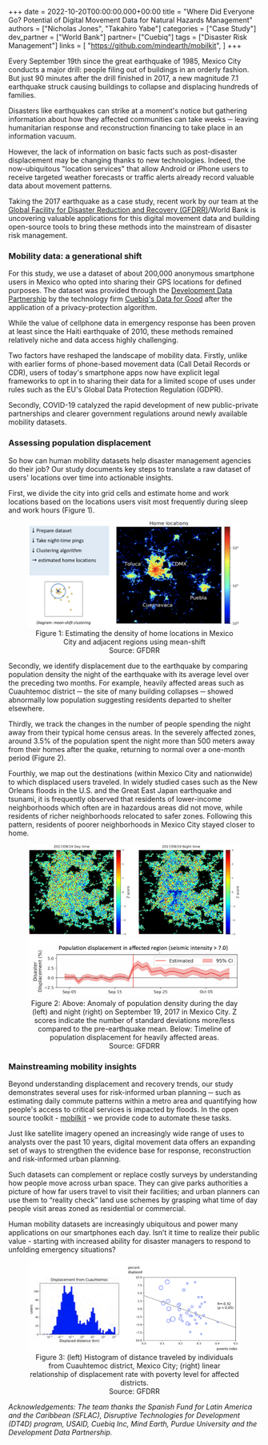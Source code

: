 +++
date = 2022-10-20T00:00:00.000+00:00
title = "Where Did Everyone Go? Potential of Digital Movement Data for Natural Hazards Management"
authors = ["Nicholas Jones", "Takahiro Yabe"]
categories = ["Case Study"]
dev_partner = ["World Bank"]
partner= ["Cuebiq"]
tags = ["Disaster Risk Management"]
links = [
    "https://github.com/mindearth/mobilkit",
]
+++

Every September 19th since the great earthquake of 1985, Mexico City conducts a major drill: people filing out of buildings in an orderly fashion. But just 90 minutes after the drill finished in 2017, a new magnitude 7.1 earthquake struck causing buildings to collapse and displacing hundreds of families.

Disasters like earthquakes can strike at a moment's notice but gathering information about how they affected communities can take weeks ─ leaving humanitarian response and reconstruction financing to take place in an information vacuum.

However, the lack of information on basic facts such as post-disaster displacement may be changing thanks to new technologies. Indeed, the now-ubiquitous "location services" that allow Android or iPhone users to receive targeted weather forecasts or traffic alerts already record valuable data about movement patterns.

Taking the 2017 earthquake as a case study, recent work by our team at the [Global Facility for Disaster Reduction and Recovery (GFDRR)](https://www.gfdrr.org/en)/World Bank is uncovering valuable applications for this digital movement data and building open-source tools to bring these methods into the mainstream of disaster risk management.

### Mobility data: a generational shift

For this study, we use a dataset of about 200,000 anonymous smartphone users in Mexico who opted into sharing their GPS locations for defined purposes. The dataset was provided through the [Development Data Partnership](https) by the technology firm [Cuebiq's Data for Good](https://www.cuebiq.com/about/data-for-good/) after the application of a privacy-protection algorithm.

While the value of cellphone data in emergency response has been proven at least since the Haiti earthquake of 2010, these methods remained relatively niche and data access highly challenging.

Two factors have reshaped the landscape of mobility data. Firstly, unlike with earlier forms of phone-based movement data (Call Detail Records or CDR), users of today's smartphone apps now have explicit legal frameworks to opt in to sharing their data for a limited scope of uses under rules such as the EU's Global Data Protection Regulation (GDPR).

Secondly, COVID-19 catalyzed the rapid development of new public-private partnerships and clearer government regulations around newly available mobility datasets.

### Assessing population displacement

So how can human mobility datasets help disaster management agencies do their job? Our study documents key steps to translate a raw dataset of users' locations over time into actionable insights.

First, we divide the city into grid cells and estimate home and work locations based on the locations users visit most frequently during sleep and work hours (Figure 1).

<figure align="center">
    <img src="fig1.png" />
    <figcaption>
        <center> Figure 1: Estimating the density of home locations in Mexico City and adjacent regions using mean-shift
        </center>
    </figcaption>
    <figcaption>
        <center>Source: GFDRR </center>
    </figcaption>
</figure>

Secondly, we identify displacement due to the earthquake by comparing population density the night of the earthquake with its average level over the preceding two months. For example, heavily affected areas such as Cuauhtemoc district ─ the site of many building collapses ─ showed abnormally low population suggesting residents departed to shelter elsewhere.

Thirdly, we track the changes in the number of people spending the night away from their typical home census areas. In the severely affected zones, around 3.5% of the population spent the night more than 500 meters away from their homes after the quake, returning to normal over a one-month period (Figure 2).

Fourthly, we map out the destinations (within Mexico City and nationwide) to which displaced users traveled. In widely studied cases such as the New Orleans floods in the U.S. and the Great East Japan earthquake and tsunami, it is frequently observed that residents of lower-income neighborhoods which often are in hazardous areas did not move, while residents of richer neighborhoods relocated to safer zones. Following this pattern, residents of poorer neighborhoods in Mexico City stayed closer to home.

<figure align="center">
    <img src="fig2.png" />
    <img src="fig3.png" />
    <figcaption>
        <center> Figure 2: Above: Anomaly of population density during the day (left) and night (right) on
            September 19, 2017 in Mexico City. Z scores indicate the number of standard deviations more/less
            compared to the pre-earthquake mean. Below: Timeline of population displacement for heavily
            affected areas.
        </center>
    </figcaption>
    <figcaption>
        <center>Source: GFDRR </center>
    </figcaption>
</figure>

### Mainstreaming mobility insights

Beyond understanding displacement and recovery trends, our study demonstrates several uses for risk-informed urban planning ─ such as estimating daily commute patterns within a metro area and quantifying how people's access to critical services is impacted by floods. In the open source toolkit - [mobilkit](https://github.com/mindearth/mobilkit) - we provide code to automate these tasks.

Just like satellite imagery opened an increasingly wide range of uses to analysts over the past 10 years, digital movement data offers an expanding set of ways to strengthen the evidence base for response, reconstruction and risk-informed urban planning.

Such datasets can complement or replace costly surveys by understanding how people move across urban space. They can give parks authorities a picture of how far users travel to visit their facilities; and urban planners can use them to “reality check” land use schemes by grasping what time of day people visit areas zoned as residential or commercial.

Human mobility datasets are increasingly ubiquitous and power many applications on our smartphones each day. Isn’t it time to realize their public value - starting with increased ability for disaster managers to respond to unfolding emergency situations?

<figure align="center">
    <img src="fig4.png" />
    <figcaption>
        <center> Figure 3: (left) Histogram of distance traveled by individuals from Cuauhtemoc district, Mexico City; (right) linear relationship of displacement rate with poverty level for affected districts.
        </center>
    </figcaption>
    <figcaption>
        <center>Source: GFDRR </center>
    </figcaption>
</figure>

*Acknowledgements: The team thanks the Spanish Fund for Latin America and the Caribbean (SFLAC), Disruptive Technologies for Development (DT4D) program, USAID, Cuebiq Inc, Mind Earth, Purdue University and the Development Data Partnership.*
